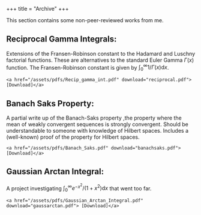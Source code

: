 +++
title = "Archive"
+++

This section contains some non-peer-reviewed works from me.

Reciprocal Gamma Integrals:
---
Extensions of the Fransen-Robinson constant to the Hadamard and Luschny factorial functions. These are alternatives to the standard Euler Gamma $\Gamma(x)$ function. The Fransen-Robinson constant is given by $\int_{0}^{\infty} 1/\Gamma(x) \mathrm{d}x$.

~~~
<a href="/assets/pdfs/Recip_gamma_int.pdf" download="reciprocal.pdf"> [Download]</a>
~~~

Banach Saks Property:
---
A partial write up of the Banach-Saks property ,the property where the mean of weakly convergent sequences is strongly convergent. Should be understandable to someone with knowledge of Hilbert spaces. Includes a (well-known) proof of the property for Hilbert spaces.

~~~
<a href="/assets/pdfs/Banach_Saks.pdf" download="banachsaks.pdf"> [Download]</a>
~~~

Gaussian Arctan Integral:
---
A project investigating $\int_{0}^{\infty} e^{-x^2}/(1+x^2) \mathrm{d}x$ that went too far.

~~~
<a href="/assets/pdfs/Gaussian_Arctan_Integral.pdf" download="gaussarctan.pdf"> [Download]</a>
~~~

